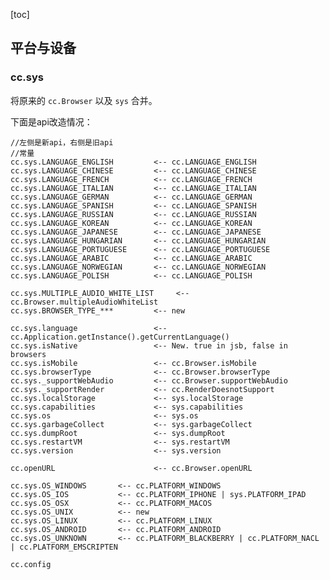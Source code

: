 [toc]

## 平台与设备

### cc.sys

将原来的 `cc.Browser` 以及 `sys` 合并。

下面是api改造情况：

    //左侧是新api，右侧是旧api
    //常量
    cc.sys.LANGUAGE_ENGLISH         <-- cc.LANGUAGE_ENGLISH
    cc.sys.LANGUAGE_CHINESE         <-- cc.LANGUAGE_CHINESE
    cc.sys.LANGUAGE_FRENCH          <-- cc.LANGUAGE_FRENCH
    cc.sys.LANGUAGE_ITALIAN         <-- cc.LANGUAGE_ITALIAN
    cc.sys.LANGUAGE_GERMAN          <-- cc.LANGUAGE_GERMAN
    cc.sys.LANGUAGE_SPANISH         <-- cc.LANGUAGE_SPANISH
    cc.sys.LANGUAGE_RUSSIAN         <-- cc.LANGUAGE_RUSSIAN
    cc.sys.LANGUAGE_KOREAN          <-- cc.LANGUAGE_KOREAN
    cc.sys.LANGUAGE_JAPANESE        <-- cc.LANGUAGE_JAPANESE
    cc.sys.LANGUAGE_HUNGARIAN       <-- cc.LANGUAGE_HUNGARIAN
    cc.sys.LANGUAGE_PORTUGUESE      <-- cc.LANGUAGE_PORTUGUESE
    cc.sys.LANGUAGE_ARABIC          <-- cc.LANGUAGE_ARABIC
    cc.sys.LANGUAGE_NORWEGIAN       <-- cc.LANGUAGE_NORWEGIAN
    cc.sys.LANGUAGE_POLISH          <-- cc.LANGUAGE_POLISH

    cc.sys.MULTIPLE_AUDIO_WHITE_LIST     <--   cc.Browser.multipleAudioWhiteList
    cc.sys.BROWSER_TYPE_***         <-- new

    cc.sys.language                 <-- cc.Application.getInstance().getCurrentLanguage()
    cc.sys.isNative                 <-- New. true in jsb, false in browsers
    cc.sys.isMobile                 <-- cc.Browser.isMobile
    cc.sys.browserType              <-- cc.Browser.browserType
    cc.sys._supportWebAudio         <-- cc.Browser.supportWebAudio
    cc.sys._supportRender           <-- cc.RenderDoesnotSupport
    cc.sys.localStorage             <-- sys.localStorage
    cc.sys.capabilities             <-- sys.capabilities
    cc.sys.os                       <-- sys.os
    cc.sys.garbageCollect           <-- sys.garbageCollect
    cc.sys.dumpRoot                 <-- sys.dumpRoot
    cc.sys.restartVM                <-- sys.restartVM
    cc.sys.version                  <-- sys.version

    cc.openURL                      <-- cc.Browser.openURL

    cc.sys.OS_WINDOWS       <-- cc.PLATFORM_WINDOWS
    cc.sys.OS_IOS           <-- cc.PLATFORM_IPHONE | sys.PLATFORM_IPAD
    cc.sys.OS_OSX           <-- cc.PLATFORM_MACOS
    cc.sys.OS_UNIX          <-- new
    cc.sys.OS_LINUX         <-- cc.PLATFORM_LINUX
    cc.sys.OS_ANDROID       <-- cc.PLATFORM_ANDROID
    cc.sys.OS_UNKNOWN       <-- cc.PLATFORM_BLACKBERRY | cc.PLATFORM_NACL | cc.PLATFORM_EMSCRIPTEN

    cc.config